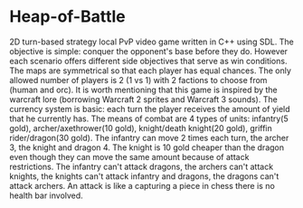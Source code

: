 # Heap-of-Battle
2D turn-based strategy local PvP video game written in C++ using SDL.
The objective is simple: conquer the opponent's base before they do. However each scenario offers different side objectives that serve as win conditions. The maps are symmetrical so that each player has equal chances. The only allowed number of players is 2 (1 vs 1) with 2 factions to choose from (human and orc). It is worth mentioning that this game is inspired by the warcraft lore (borrowing Warcraft 2 sprites and Warcraft 3 sounds). The currency system is basic: each turn the player receives the amount of yield that he currently has. The means of combat are 4 types of units: infantry(5 gold), archer/axethrower(10 gold), knight/death knight(20 gold), griffin rider/dragon(30 gold). The infantry can move 2 times each turn, the archer 3, the knight and dragon 4. The knight is 10 gold cheaper than the dragon even though they can move the same amount because of attack restrictions. The infantry can't attack dragons, the archers can't attack knights, the knights can't attack infantry and dragons, the dragons can't attack archers. An attack is like a capturing a piece in chess there is no health bar involved.
